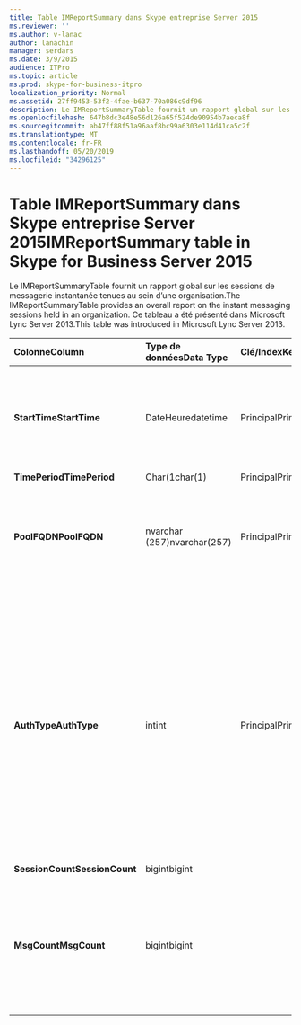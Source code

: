 ```yaml
---
title: Table IMReportSummary dans Skype entreprise Server 2015
ms.reviewer: ''
ms.author: v-lanac
author: lanachin
manager: serdars
ms.date: 3/9/2015
audience: ITPro
ms.topic: article
ms.prod: skype-for-business-itpro
localization_priority: Normal
ms.assetid: 27ff9453-53f2-4fae-b637-70a086c9df96
description: Le IMReportSummaryTable fournit un rapport global sur les sessions de messagerie instantanée tenues au sein d’une organisation. Ce tableau a été présenté dans Microsoft Lync Server 2013.
ms.openlocfilehash: 647b8dc3e48e56d126a65f524de90954b7aeca8f
ms.sourcegitcommit: ab47ff88f51a96aaf8bc99a6303e114d41ca5c2f
ms.translationtype: MT
ms.contentlocale: fr-FR
ms.lasthandoff: 05/20/2019
ms.locfileid: "34296125"
---
```

# <a name="imreportsummary-table-in-skype-for-business-server-2015"></a><span data-ttu-id="cfb91-104">Table IMReportSummary dans Skype entreprise Server 2015</span><span class="sxs-lookup"><span data-stu-id="cfb91-104">IMReportSummary table in Skype for Business Server 2015</span></span>
 
<span data-ttu-id="cfb91-105">Le IMReportSummaryTable fournit un rapport global sur les sessions de messagerie instantanée tenues au sein d’une organisation.</span><span class="sxs-lookup"><span data-stu-id="cfb91-105">The IMReportSummaryTable provides an overall report on the instant messaging sessions held in an organization.</span></span> <span data-ttu-id="cfb91-106">Ce tableau a été présenté dans Microsoft Lync Server 2013.</span><span class="sxs-lookup"><span data-stu-id="cfb91-106">This table was introduced in Microsoft Lync Server 2013.</span></span>
  
|<span data-ttu-id="cfb91-107">**Colonne**</span><span class="sxs-lookup"><span data-stu-id="cfb91-107">**Column**</span></span>|<span data-ttu-id="cfb91-108">**Type de données**</span><span class="sxs-lookup"><span data-stu-id="cfb91-108">**Data Type**</span></span>|<span data-ttu-id="cfb91-109">**Clé/Index**</span><span class="sxs-lookup"><span data-stu-id="cfb91-109">**Key/Index**</span></span>|<span data-ttu-id="cfb91-110">**Détails**</span><span class="sxs-lookup"><span data-stu-id="cfb91-110">**Details**</span></span>|
|:-----|:-----|:-----|:-----|
|<span data-ttu-id="cfb91-111">**StartTime**</span><span class="sxs-lookup"><span data-stu-id="cfb91-111">**StartTime**</span></span> <br/> |<span data-ttu-id="cfb91-112">DateHeure</span><span class="sxs-lookup"><span data-stu-id="cfb91-112">datetime</span></span>  <br/> |<span data-ttu-id="cfb91-113">Principal</span><span class="sxs-lookup"><span data-stu-id="cfb91-113">Primary</span></span>  <br/> |<span data-ttu-id="cfb91-114">Date et heure de début de la session de messagerie instantanée.</span><span class="sxs-lookup"><span data-stu-id="cfb91-114">Date and time that the instant messaging session began.</span></span>  <br/> |
|<span data-ttu-id="cfb91-115">**TimePeriod**</span><span class="sxs-lookup"><span data-stu-id="cfb91-115">**TimePeriod**</span></span> <br/> |<span data-ttu-id="cfb91-116">Char(1</span><span class="sxs-lookup"><span data-stu-id="cfb91-116">char(1)</span></span>  <br/> |<span data-ttu-id="cfb91-117">Principal</span><span class="sxs-lookup"><span data-stu-id="cfb91-117">Primary</span></span>  <br/> ||
|<span data-ttu-id="cfb91-118">**PoolFQDN**</span><span class="sxs-lookup"><span data-stu-id="cfb91-118">**PoolFQDN**</span></span> <br/> |<span data-ttu-id="cfb91-119">nvarchar (257)</span><span class="sxs-lookup"><span data-stu-id="cfb91-119">nvarchar(257)</span></span>  <br/> |<span data-ttu-id="cfb91-120">Principal</span><span class="sxs-lookup"><span data-stu-id="cfb91-120">Primary</span></span>  <br/> |<span data-ttu-id="cfb91-121">Nom de domaine complet du pool hébergeant la session.</span><span class="sxs-lookup"><span data-stu-id="cfb91-121">Fully qualified domain name of the pool hosting the session.</span></span>  <br/> |
|<span data-ttu-id="cfb91-122">**AuthType**</span><span class="sxs-lookup"><span data-stu-id="cfb91-122">**AuthType**</span></span> <br/> |<span data-ttu-id="cfb91-123">int</span><span class="sxs-lookup"><span data-stu-id="cfb91-123">int</span></span>  <br/> |<span data-ttu-id="cfb91-124">Principal</span><span class="sxs-lookup"><span data-stu-id="cfb91-124">Primary</span></span>  <br/> |<span data-ttu-id="cfb91-125">Priorité (par exemple, urgent ou non urgent) de l’appel.</span><span class="sxs-lookup"><span data-stu-id="cfb91-125">Priority (for example, urgent or non-urgent) of the call.</span></span> <span data-ttu-id="cfb91-126">Les informations de priorité sont stockées dans la [table CallPriorities dans Skype entreprise Server 2015](callpriorities.md).</span><span class="sxs-lookup"><span data-stu-id="cfb91-126">Priority information is stored in the [CallPriorities table in Skype for Business Server 2015](callpriorities.md).</span></span>  <br/> |
|<span data-ttu-id="cfb91-127">**SessionCount**</span><span class="sxs-lookup"><span data-stu-id="cfb91-127">**SessionCount**</span></span> <br/> |<span data-ttu-id="cfb91-128">bigint</span><span class="sxs-lookup"><span data-stu-id="cfb91-128">bigint</span></span>  <br/> |||
|<span data-ttu-id="cfb91-129">**MsgCount**</span><span class="sxs-lookup"><span data-stu-id="cfb91-129">**MsgCount**</span></span> <br/> |<span data-ttu-id="cfb91-130">bigint</span><span class="sxs-lookup"><span data-stu-id="cfb91-130">bigint</span></span>  <br/> ||<span data-ttu-id="cfb91-131">Nombre total de messages instantanés échangés lors de la session.</span><span class="sxs-lookup"><span data-stu-id="cfb91-131">Total number of instant messages exchanged during the session.</span></span>  <br/> |
   

